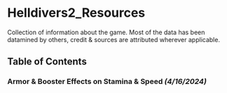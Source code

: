 # Helldivers2_Resources
Collection of information about the game.  Most of the data has been datamined by others, credit & sources are attributed wherever applicable.

## Table of Contents

### Armor & Booster Effects on Stamina & Speed *(4/16/2024)*


